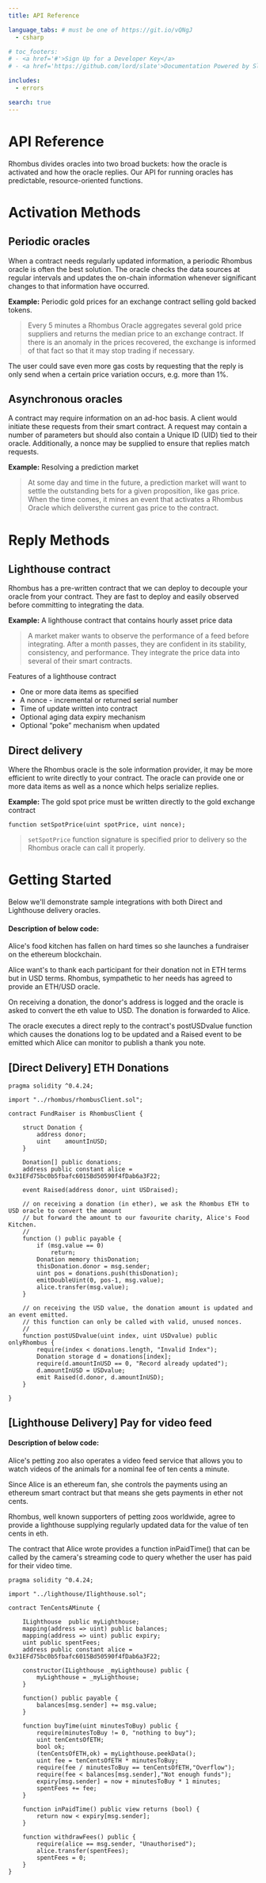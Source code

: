 ```yaml
---
title: API Reference

language_tabs: # must be one of https://git.io/vQNgJ
  - csharp

# toc_footers:
# - <a href='#'>Sign Up for a Developer Key</a>
# - <a href='https://github.com/lord/slate'>Documentation Powered by Slate</a>

includes:
  - errors

search: true
---
```


# API Reference

Rhombus divides oracles into two broad buckets: how the oracle is activated and
how the oracle replies. Our API for running oracles has predictable,
resource-oriented functions.

# Activation Methods

## Periodic oracles

When a contract needs regularly updated information, a periodic Rhombus oracle
is often the best solution. The oracle checks the data sources at regular
intervals and updates the on-chain information whenever significant changes to
that information have occurred.

**Example:** Periodic gold prices for an exchange contract selling gold backed
tokens.

> Every 5 minutes a Rhombus Oracle aggregates several gold price suppliers and
> returns the median price to an exchange contract. If there is an anomaly in
> the prices recovered, the exchange is informed of that fact so that it may
> stop trading if necessary.

The user could save even more gas costs by requesting that the reply is only
send when a certain price variation occurs, e.g. more than 1%.

## Asynchronous oracles

A contract may require information on an ad-hoc basis. A client would initiate
these requests from their smart contract. A request may contain a number of
parameters but should also contain a Unique ID (UID) tied to their oracle.
Additionally, a nonce may be supplied to ensure that replies match requests.

**Example:** Resolving a prediction market

> At some day and time in the future, a prediction market will want to settle
> the outstanding bets for a given proposition, like gas price. When the time
> comes, it mines an event that activates a Rhombus Oracle which deliversthe
> current gas price to the contract.

# Reply Methods

## Lighthouse contract

Rhombus has a pre-written contract that we can deploy to decouple your oracle
from your contract. They are fast to deploy and easily observed before
committing to integrating the data.

**Example:** A lighthouse contract that contains hourly asset price data

> A market maker wants to observe the performance of a feed before integrating.
> After a month passes, they are confident in its stability, consistency, and
> performance. They integrate the price data into several of their smart
> contracts.

Features of a lighthouse contract

- One or more data items as specified
- A nonce - incremental or returned serial number
- Time of update written into contract
- Optional aging data expiry mechanism
- Optional “poke” mechanism when updated

## Direct delivery

Where the Rhombus oracle is the sole information provider, it may be more
efficient to write directly to your contract. The oracle can provide one or more
data items as well as a nonce which helps serialize replies.

**Example:** The gold spot price must be written directly to the gold exchange contract

```csharp=
function setSpotPrice(uint spotPrice, uint nonce);
```

> `setSpotPrice` function signature is specified prior to delivery so the
> Rhombus oracle can call it properly.

# Getting Started

Below we'll demonstrate sample integrations with both Direct and Lighthouse
delivery oracles.

#### Description of below code:

Alice's food kitchen has fallen on hard times so she launches a fundraiser on
the ethereum blockchain.

Alice want's to thank each participant for their donation not in ETH terms but
in USD terms. Rhombus, sympathetic to her needs has agreed to provide an ETH/USD
oracle.

On receiving a donation, the donor's address is logged and the oracle is asked
to convert the eth value to USD. The donation is forwarded to Alice.

The oracle executes a direct reply to the contract's postUSDvalue function which
causes the donations log to be updated and a Raised event to be emitted which
Alice can monitor to publish a thank you note.

## [Direct Delivery] ETH Donations

```csharp=
pragma solidity ^0.4.24;

import "../rhombus/rhombusClient.sol";

contract FundRaiser is RhombusClient {

    struct Donation {
        address donor;
        uint    amountInUSD;
    }

    Donation[] public donations;
    address public constant alice =  0x31EFd75bc0b5fbafc6015Bd50590f4fDab6a3F22;

    event Raised(address donor, uint USDraised);

    // on receiving a donation (in ether), we ask the Rhombus ETH to USD oracle to convert the amount
    // but forward the amount to our favourite charity, Alice's Food Kitchen.
    //
    function () public payable {
        if (msg.value == 0)
            return;
        Donation memory thisDonation;
        thisDonation.donor = msg.sender;
        uint pos = donations.push(thisDonation);
        emitDoubleUint(0, pos-1, msg.value);
        alice.transfer(msg.value);
    }

    // on receiving the USD value, the donation amount is updated and an event emitted.
    // this function can only be called with valid, unused nonces.
    //
    function postUSDvalue(uint index, uint USDvalue) public onlyRhombus {
        require(index < donations.length, "Invalid Index");
        Donation storage d = donations[index];
        require(d.amountInUSD == 0, "Record already updated");
        d.amountInUSD = USDvalue;
        emit Raised(d.donor, d.amountInUSD);
    }

}
```

## [Lighthouse Delivery] Pay for video feed

#### Description of below code:

Alice's petting zoo also operates a video feed service that allows you to watch
videos of the animals for a nominal fee of ten cents a minute.

Since Alice is an ethereum fan, she controls the payments using an ethereum
smart contract but that means she gets payments in ether not cents.

Rhombus, well known supporters of petting zoos worldwide, agree to provide a
lighthouse supplying regularly updated data for the value of ten cents in eth.

The contract that Alice wrote provides a function inPaidTime() that can be
called by the camera's streaming code to query whether the user has paid for
their video time.

```csharp=
pragma solidity ^0.4.24;

import "../lighthouse/Ilighthouse.sol";

contract TenCentsAMinute {

    ILighthouse  public myLighthouse;
    mapping(address => uint) public balances;
    mapping(address => uint) public expiry;
    uint public spentFees;
    address public constant alice =  0x31EFd75bc0b5fbafc6015Bd50590f4fDab6a3F22;

    constructor(ILighthouse _myLighthouse) public {
        myLighthouse = _myLighthouse;
    }

    function() public payable {
        balances[msg.sender] += msg.value;
    }

    function buyTime(uint minutesToBuy) public {
        require(minutesToBuy != 0, "nothing to buy");
        uint tenCentsOfETH;
        bool ok;
        (tenCentsOfETH,ok) = myLighthouse.peekData();
        uint fee = tenCentsOfETH * minutesToBuy;
        require(fee / minutesToBuy == tenCentsOfETH,"Overflow");
        require(fee < balances[msg.sender],"Not enough funds");
        expiry[msg.sender] = now + minutesToBuy * 1 minutes;
        spentFees += fee;
    }

    function inPaidTime() public view returns (bool) {
        return now < expiry[msg.sender];
    }

    function withdrawFees() public {
        require(alice == msg.sender, "Unauthorised");
        alice.transfer(spentFees);
        spentFees = 0;
    }
}
```
